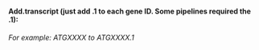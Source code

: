 #### Add.transcript (just add .1 to each gene ID. Some pipelines required the .1):
###### For example: ATGXXXX to ATGXXXX.1
